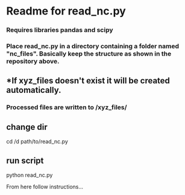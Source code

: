 # Readme for read_nc.py


### Requires libraries pandas and scipy ###

### Place read_nc.py in a directory containing a folder named "nc_files". Basically keep the structure as shown in the repository above. 
## *If xyz_files doesn't exist it will be created automatically.


### Processed files are written to /xyz_files/

## change dir
cd /d path/to/read_nc.py

## run script
python read_nc.py

From here follow instructions...
